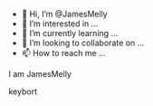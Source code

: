 - 👋 Hi, I’m @JamesMelly
- 👀 I’m interested in ...
- 🌱 I’m currently learning ...
- 💞️ I’m looking to collaborate on ...
- 📫 How to reach me ...

<!---
JamesMelly/JamesMelly is a ✨ special ✨ repository because its `README.md` (this file) appears on your GitHub profile.
You can click the Preview link to take a look at your changes.
--->



I am JamesMelly

keybort
